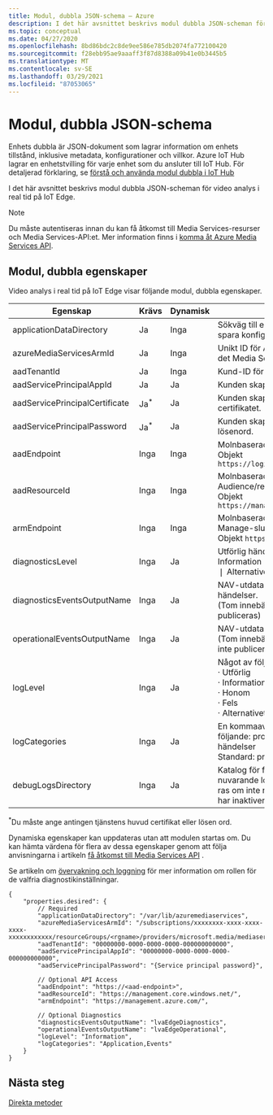 ```yaml
---
title: Modul, dubbla JSON-schema – Azure
description: I det här avsnittet beskrivs modul dubbla JSON-scheman för video analys i real tid på IoT Edge.
ms.topic: conceptual
ms.date: 04/27/2020
ms.openlocfilehash: 8bd86bdc2c8de9ee586e785db2074fa772100420
ms.sourcegitcommit: f28ebb95ae9aaaff3f87d8388a09b41e0b3445b5
ms.translationtype: MT
ms.contentlocale: sv-SE
ms.lasthandoff: 03/29/2021
ms.locfileid: "87053065"
---
```

# <a name="module-twin-json-schema"></a>Modul, dubbla JSON-schema

Enhets dubbla är JSON-dokument som lagrar information om enhets tillstånd, inklusive metadata, konfigurationer och villkor. Azure IoT Hub lagrar en enhetstvilling för varje enhet som du ansluter till IoT Hub. För detaljerad förklaring, se [förstå och använda modul dubbla i IoT Hub](../../iot-hub/iot-hub-devguide-module-twins.md)

I det här avsnittet beskrivs modul dubbla JSON-scheman för video analys i real tid på IoT Edge.

> [!NOTE]
> Du måste autentiseras innan du kan få åtkomst till Media Services-resurser och Media Services-API:et. Mer information finns i [komma åt Azure Media Services API](../latest/media-services-apis-overview.md#accessing-the-azure-media-services-api).

## <a name="module-twin-properties"></a>Modul, dubbla egenskaper

Video analys i real tid på IoT Edge visar följande modul, dubbla egenskaper. 

|Egenskap |Krävs |Dynamisk |Beskrivning |
|---|---|---|---|
|applicationDataDirectory |Ja |Inga |Sökväg till en monterad volym för att spara konfigurationen. |
|azureMediaServicesArmId |Ja |Inga |Unikt ID för Azure-resurs hantering för det Media Services kontot.|
|aadTenantId |Ja |Inga |Kund-ID för Azure AD-klient.|
|aadServicePrincipalAppId |Ja |Ja |Kunden skapade Azure AD AppId.|
|aadServicePrincipalCertificate |Ja<sup>*</sup>  |Ja |Kunden skapade Azure AD AppId-certifikatet.|
|aadServicePrincipalPassword |Ja<sup>*</sup>  |Ja |Kunden skapade Azure AD AppId-lösenord.|
|aadEndpoint |Inga |Inga |Molnbaserad Azure AD-slutpunkt. <br/>Objekt `https://login.microsoftonline.com` |
|aadResourceId |Inga |Inga |Molnbaserad Azure AD-Audience/resurs-ID <br/>Objekt `https://management.core.windows.net/` |
|armEndpoint |Inga |Inga |Molnbaserad Azure Resource Manage-slutpunkt. <br/>Objekt `https://management.azure.com/` |
|diagnosticsLevel |Inga |Ja |Utförlig händelse: <br/>Information &#x02758; Varning &#x02758; Fel &#x02758; Kritiskt &#x02758; Alternativet |
|diagnosticsEventsOutputName |Inga |Ja |NAV-utdata för diagnostiska händelser. <br/>(Tom innebär att diagnostik inte publiceras)|
|operationalEventsOutputName|Inga|Ja|NAV-utdata för drift händelser.<br/>(Tom innebär att operativa händelser inte publiceras)
|logLevel|Inga|Ja|Något av följande: <br/>&#x000B7; Utförlig<br/>&#x000B7; Information (standard)<br/>&#x000B7; Honom<br/>&#x000B7; Fels<br/>&#x000B7; Alternativet|
|logCategories|Inga|Ja|En kommaavgränsad lista över följande: program, MediaPipeline, händelser <br/>Standard: program, händelser|
|debugLogsDirectory|Inga|Ja|Katalog för fel söknings loggar. Om nuvarande loggar genereras inaktive ras om inte några fel söknings loggar har inaktiverats.

<sup>*</sup>Du måste ange antingen tjänstens huvud certifikat eller lösen ord. 

Dynamiska egenskaper kan uppdateras utan att modulen startas om. Du kan hämta värdena för flera av dessa egenskaper genom att följa anvisningarna i artikeln [få åtkomst till Media Services API](../latest/access-api-howto.md) . 

Se artikeln om [övervakning och loggning](monitoring-logging.md) för mer information om rollen för de valfria diagnostikinställningar.

```
{ 
    "properties.desired": { 
        // Required 
        "applicationDataDirectory": "/var/lib/azuremediaservices", 
        "azureMediaServicesArmId": "/subscriptions/xxxxxxxx-xxxx-xxxx-xxxx-xxxxxxxxxxxx/resourceGroups/<rgname>/providers/microsoft.media/mediaservices/<ams_account>", 
        "aadTenantId": "00000000-0000-0000-0000-000000000000", 
        "aadServicePrincipalAppId": "00000000-0000-0000-0000-000000000000", 
        "aadServicePrincipalPassword": "{Service principal password}", 

        // Optional API Access 
        "aadEndpoint": "https://<aad-endpoint>", 
        "aadResourceId": "https://management.core.windows.net/", 
        "armEndpoint": "https://management.azure.com/", 
        
        // Optional Diagnostics 
        "diagnosticsEventsOutputName": "lvaEdgeDiagnostics",
        "operationalEventsOutputName": "lvaEdgeOperational",
        "logLevel": "Information",
        "logCategories": "Application,Events"
    } 
} 
```

## <a name="next-steps"></a>Nästa steg

[Direkta metoder](direct-methods.md)
